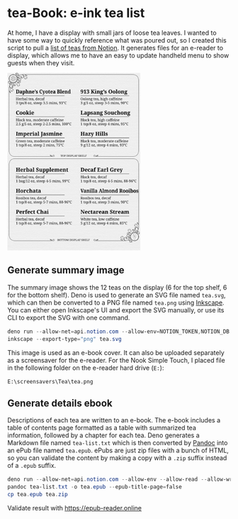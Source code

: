 # tea-Book: e-ink tea list

At home, I have a display with small jars of loose tea leaves. I wanted to have
some way to quickly reference what was poured out, so I created this script to
pull a
[list of teas from Notion](https://tigeroakes.notion.site/1043e8edb9094976af12a59f25e41286?v=2f64f0297c1649458f5958ec4e68cd03).
It generates files for an e-reader to display, which allows me to have an easy
to update handheld menu to show guests when they visit.

<img alt="Example of summary image, displaying 12 teas split into 2 groups" src="assets/cover.example.svg" height="400" width="300" />

## Generate summary image

The summary image shows the 12 teas on the display (6 for the top shelf, 6 for
the bottom shelf). Deno is used to generate an SVG file named `tea.svg`, which
can then be converted to a PNG file named `tea.png` using
[Inkscape](https://inkscape.org/). You can either open Inkscape's UI and export
the SVG manually, or use its CLI to export the SVG with one command.

```powershell
deno run --allow-net=api.notion.com --allow-env=NOTION_TOKEN,NOTION_DB --allow-read --allow-write .\src\generate.ts
inkscape --export-type="png" tea.svg
```

This image is used as an e-book cover. It can also be uploaded separately as a
screensaver for the e-reader. For the Nook Simple Touch, I placed file in the
following folder on the e-reader hard drive (`E:`):

```
E:\screensavers\Tea\tea.png
```

## Generate details ebook

Descriptions of each tea are written to an e-book. The e-book includes a table
of contents page formatted as a table with summarized tea information, followed
by a chapter for each tea. Deno generates a Markdown file named `tea-list.txt`
which is then converted by [Pandoc](https://pandoc.org/) into an ePub file named
`tea.epub`. ePubs are just zip files with a bunch of HTML, so you can validate
the content by making a copy with a `.zip` suffix instead of a `.epub` suffix.

```powershell
deno run --allow-net=api.notion.com --allow-env --allow-read --allow-write .\src\generate.ts
pandoc tea-list.txt -o tea.epub --epub-title-page=false
cp tea.epub tea.zip
```

Validate result with https://epub-reader.online
